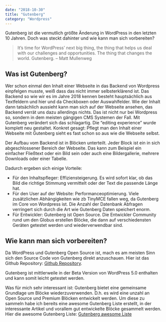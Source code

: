 ```yaml
---
date: "2018-10-30"
title: "Gutenberg"
category: "Wordpress"
---
```


Gutenberg ist die vermutlich größte Änderung in WordPress in den letzten 10 Jahren. Doch was steckt dahinter und wie kann man sich vorbereiten?

> It’s time for WordPress’ next big thing, the thing that helps us deal with our challenges and opportunities. The thing that changes the world. Gutenberg. – Matt Mullenweg

## Was ist Gutenberg?

Wer schon einmal den Inhalt einer Webseite in das Backend von Wordpress einpfelgen musste, weiß dass das nicht immer selbsterklärend ist. Das Backend so wie wir es im Jahre 2018 kennen besteht hauptsächlich aus Textfeldern und hier und da Checkboxen oder Auswahlfelder. Wie der Inhalt dann tatsächlich aussieht kann man sich auf der Webseite ansehen, das Backend verrät uns dazu allerdings nichts. Das ist nicht nur bei Wordpress so, sondern in dem meisten gängigen CMS Systemen der Fall. Mit Gutenberg verändert sich das schlagartig. Die “editing experience” wurde komplett neu gestaltet. Konkret gesagt: Pflegt man den Inhalt einer Webseite mit Gutenberg sieht es fast schon so aus wie die Webseite selbst.

Der Aufbau vom Backend ist in Blöcken unterteilt. Jeder Block ist ein in sich abgeschlossener Bereich der Webseite. Das kann zum Beispiel ein einfacher Fließtext oder ein Bild sein oder auch eine Bildergallerie, mehrere Downloads oder einer Tabelle.

Dadurch ergeben sich einige Vorteile:

+ Für den Inhaltspfleger: Effiziensteigerung. Es wird sofort klar, ob das Bild die richtige Stimmung vermittelt oder der Text die passende Länge hat.
+ Für den User auf der Website: Performanceoptimierung. Viele zusätzlichen Abhängigkeiten wie zb TinyMCE fallen weg, da Gutenberg im Core von Wordpress ist. Die Anzahl der Datenbank Abfragen verringert sich durch die Art wie Gutenberg Daten speichert enorm.
+ Für Entwickler: Gutenberg ist Open Source. Die Entwickler Community rund um den Globus erstellen Blöcke, die dann auf verschiedensten Geräten getestet werden und wiederverwendbar sind.

## Wie kann man sich vorbereiten?

Da WordPress und Gutenberg Open Source ist, mach es am meisten Sinn sich den Source Code von Gutenberg direkt anzuschauen. Hier ist das Github Repository: [Github Repository](https://github.com/WordPress/gutenberg).

Gutenberg ist mittlerweile in der Beta Version von WordPress 5.0 enthalten und kann somit leicht getestet werden.

Was für mich sehr interessant ist: Gutenberg bietet eine gemeinsame Grundlage um Blöcke wiederzuverwenden. D.h. es wird eine unzahl an Open Source und Premium Blöcken entwickelt werden. Um diese zu sammeln habe ich bereits eine awesome Gutenberg Liste erstellt, in der interessante Artikel und vorallem gut entwickelte Blöcke gesammelt werden. Hier die awesome Gutenberg Liste: [Gutenberg awesome Liste](https://github.com/dseidl/awesome-gutenberg)
